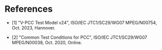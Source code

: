 References
======================

  - [1] "V-PCC Test Model v24", ISO/IEC JTC1/SC29/WG07 MPEG/N00754, Oct. 2023, Hannover.

  - [2] "Common Test Conditions for PCC", ISO/IEC JTC1/SC29/WG07 MPEG/N00038, Oct. 2020, Online.